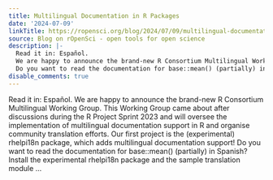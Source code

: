 ```yaml
---
title: Multilingual Documentation in R Packages
date: '2024-07-09'
linkTitle: https://ropensci.org/blog/2024/07/09/multilingual-documentation-wg/
source: Blog on rOpenSci - open tools for open science
description: |-
  Read it in: Español.
  We are happy to announce the brand-new R Consortium Multilingual Working Group. This Working Group came about after discussions during the R Project Sprint 2023 and will oversee the implementation of multilingual documentation support in R and organise community translation efforts. Our first project is the (experimental) rhelpi18n package, which adds multilingual documentation support!
  Do you want to read the documentation for base::mean() (partially) in Spanish? Install the experimental rhelpi18n package and the sample translation module ...
disable_comments: true
---
```

Read it in: Español.
We are happy to announce the brand-new R Consortium Multilingual Working Group. This Working Group came about after discussions during the R Project Sprint 2023 and will oversee the implementation of multilingual documentation support in R and organise community translation efforts. Our first project is the (experimental) rhelpi18n package, which adds multilingual documentation support!
Do you want to read the documentation for base::mean() (partially) in Spanish? Install the experimental rhelpi18n package and the sample translation module ...
